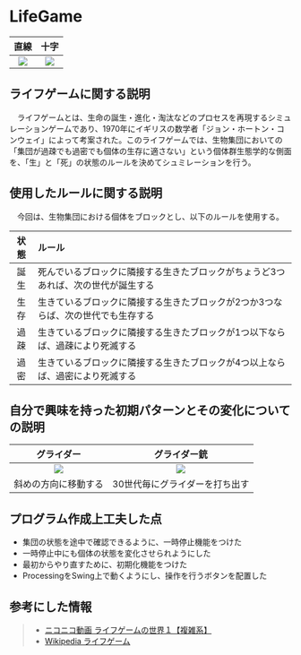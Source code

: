 # LifeGame

| 直線 | 十字 |
| :--: | :--: |
| ![](https://media.giphy.com/media/l0Exf8HbOdMMNztW8/giphy.gif) | ![](https://media.giphy.com/media/26gsvsjU1pV8DHHXO/giphy.gif) |

## ライフゲームに関する説明

　ライフゲームとは、生命の誕生・進化・淘汰などのプロセスを再現するシミュレーションゲームであり、1970年にイギリスの数学者「ジョン・ホートン・コンウェイ」によって考案された。このライフゲームでは、生物集団においての「集団が過疎でも過密でも個体の生存に適さない」という個体群生態学的な側面を、「生」と「死」の状態のルールを決めてシュミレーションを行う。

## 使用したルールに関する説明

　今回は、生物集団における個体をブロックとし、以下のルールを使用する。

| 状態 | ルール |
| :--: | :--- |
| 誕生 | 死んでいるブロックに隣接する生きたブロックがちょうど3つあれば、次の世代が誕生する |
| 生存 | 生きているブロックに隣接する生きたブロックが2つか3つならば、次の世代でも生存する |
| 過疎 | 生きているブロックに隣接する生きたブロックが1つ以下ならば、過疎により死滅する |
| 過密 | 生きているブロックに隣接する生きたブロックが4つ以上ならば、過密により死滅する |

## 自分で興味を持った初期パターンとその変化についての説明

| グライダー | グライダー銃 |
| :--------: | :----------: |
| ![](https://www.evernote.com/l/As0kY68umttINYpNQra2UPKpo_psLMJsM6kB/image.png) | ![](https://www.evernote.com/l/As2v0zb4ws5Japs3LCQBsWmiCZ0lvga0sOwB/image.png) |
| 斜めの方向に移動する | 30世代毎にグライダーを打ち出す |

## プログラム作成上工夫した点

- 集団の状態を途中で確認できるように、一時停止機能をつけた
- 一時停止中にも個体の状態を変化させられようにした
- 最初からやり直すために、初期化機能をつけた
- ProcessingをSwing上で動くようにし、操作を行うボタンを配置した

## 参考にした情報

> - [ニコニコ動画 ライフゲームの世界１【複雑系】](http://www.nicovideo.jp/watch/sm19347846)
> - [Wikipedia ライフゲーム](https://ja.wikipedia.org/wiki/%E3%83%A9%E3%82%A4%E3%83%95%E3%82%B2%E3%83%BC%E3%83%A0)